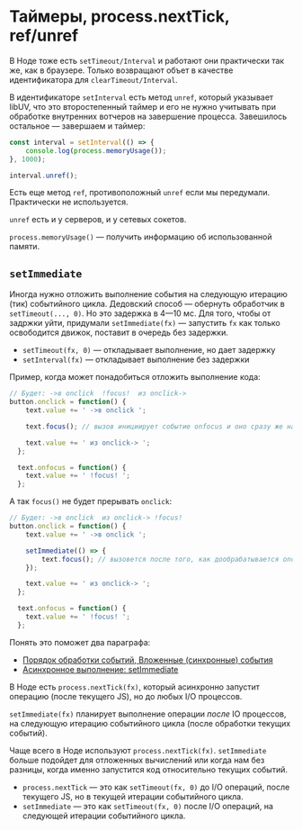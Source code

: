 # Таймеры, process.nextTick, ref/unref
В Ноде тоже есть `setTimeout/Interval` и работают они практически так же, как в браузере. Только возвращают объет в качестве идентификатора для `clearTimeout/Interval`.

В идентификаторе `setInterval` есть метод `unref`, который указывает libUV, что это второстепенный таймер и его не нужно учитывать при обработке внутренних вотчеров на завершение процесса. Завешилось остальное — завершаем и таймер:

```js
const interval = setInterval(() => {
    console.log(process.memoryUsage());
}, 1000);

interval.unref();
```

Есть еще метод `ref`, противоположный `unref` если мы передумали. Практически не используется.

`unref` есть и у серверов, и у сетевых сокетов.

`process.memoryUsage()` — получить информацию об использованной памяти.

## `setImmediate`
Иногда нужно отложить выполнение события на следующую итерацию (тик) событийного цикла. Дедовский способ — обернуть обработчик в `setTimeout(..., 0)`. Но это задержка в 4—10 мс. Для того, чтобы от задржки уйти, придумали `setImmediate(fx)` — запустить `fx` как только освободится движок, поставит в очередь без задержки.

* `setTimeout(fx, 0)` — откладывает выполнение, но дает задержку
* `setInterval(fx)` — откладывает выполнение без задержки

Пример, когда может понадобиться отложить выполнение кода:

```js
// Будет: ->в onclick  !focus!  из onclick-> 
button.onclick = function() {
    text.value += ' ->в onclick ';

    text.focus(); // вызов инициирует событие onfocus и оно сразу же начнется

    text.value += ' из onclick-> ';
  };

  text.onfocus = function() {
    text.value += ' !focus! ';
  };
```

А так `focus()` не будет прерывать `onclick`:

```js
// Будет: ->в onclick  из onclick-> !focus!
button.onclick = function() {
    text.value += ' ->в onclick ';

    setImmediate(() => {
        text.focus(); // вызовется после того, как дообрабатывается onclick
    });

    text.value += ' из onclick-> ';
  };

  text.onfocus = function() {
    text.value += ' !focus! ';
  };
```

Понять это поможет два параграфа:
* [Порядок обработки событий, Вложенные (синхронные) события](http://learn.javascript.ru/events-and-timing-depth#вложенные-синхронные-события)
* [Асинхронное выполнение: setImmediate](http://learn.javascript.ru/setimmediate)

В Ноде есть `process.nextTick(fx)`, который асинхронно запустит операцию (после текущего JS), но до любых I/O процессов.

`setImmediate(fx)` планирует выполнение операции _после_ IO процессов, на следующую итерацию событийного цикла (после обработки текущих событий).

Чаще всего в Ноде используют `process.nextTick(fx)`. `setImmediate` больше подойдет для отложенных вычислений или когда нам без разницы, когда именно запустится код относительно текущих событий.

* `process.nextTick` — это как `setTimeout(fx, 0)` до I/O операций, после текущего JS, но в текущей итерации событийного цикла.
* `setImmediate` — это как `setTimeout(fx, 0)` после I/O операций, на следующей итерации событийного цикла.
